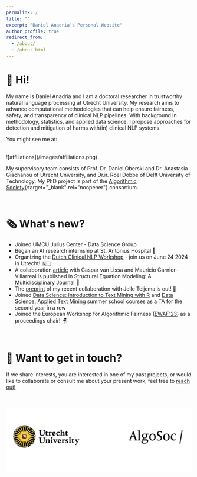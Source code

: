 ```yaml
---
permalink: /
title: ""
excerpt: "Daniel Anadria's Personal Website"
author_profile: true
redirect_from: 
  - /about/
  - /about.html
---
```

👋 Hi!  
======

My name is Daniel Anadria and I am a doctoral researcher in trustworthy natural language processing at Utrecht University. My research aims to advance computational methodologies that can help ensure fairness, safety, and transparency of clinical NLP pipelines. With background in methodology, statistics, and applied data science, I propose approaches for detection and mitigation of harms with(in) clinical NLP systems.

You might see me at:

<br>
![affiliations](/images/affiliations.png)
<br>

My supervisory team consists of Prof. Dr. Daniel Oberski and Dr. Anastasia Giachanou of Utrecht University, and Dr.ir. Roel Dobbe of Delft University of Technology. My PhD project is part of the [Algorithmic Society](https://algosoc.org/){:target="_blank" rel="noopener"} consortium. 

<br>


<!-- My research interests involve:

- Trustworthy AI (esp. algorithmic fairness & explainablility)
- NLP & Text Mining 📚⛏️
- Clinical Data Science -->


🗞️ What's new? 
======
- Joined UMCU Julius Center - Data Science Group
- Began an AI research internship at St. Antonius Hospital 🥼
- Organizing the [Dutch Clinical NLP Workshop](https://clinicalnlp.nl/) - join us on June 24 2024 in Utrecht! 🇳🇱
- A collaboration [article](https://doi.org/10.1080/10705511.2023.2250920) with Caspar van Lissa and Mauricio Garnier-Villarreal is published in Structural Equation Modeling: A Multidisciplinary Journal 🥳
- The [preprint](https://psyarxiv.com/67zmt/) of my recent collaboration with Jelle Teijema is out! 🙌
- Joined [Data Science: Introduction to Text Mining with R](https://utrechtsummerschool.nl/courses/social-sciences/data-science-introduction-to-text-mining-with-r) and [Data Science: Applied Text Mining](https://utrechtsummerschool.nl/courses/social-sciences/data-science-applied-text-mining) summer school courses as a TA for the second year in a row
- Joined the European Workshop for Algorithmic Fairness ([EWAF'23](https://sites.google.com/view/ewaf23/)) as a proceedings chair! 🪑

<br>

🤝 Want to get in touch?
======

If we share interests, you are interested in one of my past projects, or would like to collaborate or consult me about your present work, feel free to [reach out!](mailto:danadria@uu.nl) 


<br><br>
![logos](/images/logos.png)



